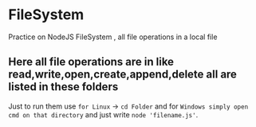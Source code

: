 # FileSystem

Practice on NodeJS FileSystem , all file operations in a local file

## Here all file operations are in like read,write,open,create,append,delete all are listed in these folders

Just to run them use `for Linux` -> `cd Folder` and for `Windows simply open cmd on that directory`
and just write `node 'filename.js'`.
